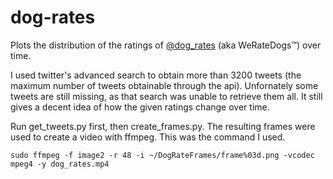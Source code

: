 # dog-rates

Plots the distribution of the ratings of [@dog_rates](https://twitter.com/dog_rates/) (aka WeRateDogs™) over time.

I used twitter's advanced search to obtain more than 3200 tweets (the maximum number of tweets obtainable through the api). Unfornately some tweets are still missing, as that search was unable to retrieve them all. It still gives a decent idea of how the given ratings change over time. 

Run get_tweets.py first, then create_frames.py. The resulting frames were used to create a video with ffmpeg. This was the command I used.

```
sudo ffmpeg -f image2 -r 48 -i ~/DogRateFrames/frame%03d.png -vcodec mpeg4 -y dog_rates.mp4
```
